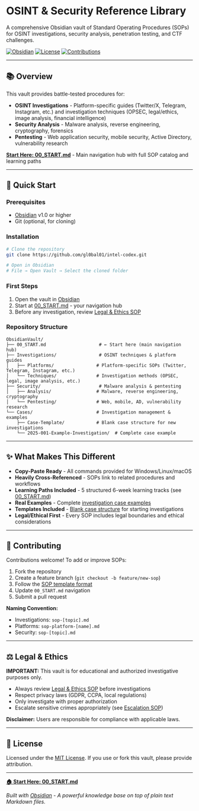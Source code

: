 # OSINT & Security Reference Library

A comprehensive Obsidian vault of Standard Operating Procedures (SOPs) for OSINT investigations, security analysis, penetration testing, and CTF challenges.

[![Obsidian](https://img.shields.io/badge/Obsidian-1.0+-purple?logo=obsidian)](https://obsidian.md)
[![License](https://img.shields.io/badge/License-MIT-blue.svg)](LICENSE)
[![Contributions](https://img.shields.io/badge/Contributions-Welcome-green.svg)](CONTRIBUTING.md)

---

## 📚 Overview

This vault provides battle-tested procedures for:

- **OSINT Investigations** - Platform-specific guides (Twitter/X, Telegram, Instagram, etc.) and investigation techniques (OPSEC, legal/ethics, image analysis, financial intelligence)
- **Security Analysis** - Malware analysis, reverse engineering, cryptography, forensics
- **Pentesting** - Web application security, mobile security, Active Directory, vulnerability research

**[Start Here: 00_START.md](00_START.md)** - Main navigation hub with full SOP catalog and learning paths

---

## 🚀 Quick Start

### Prerequisites
- [Obsidian](https://obsidian.md) v1.0 or higher
- Git (optional, for cloning)

### Installation

```bash
# Clone the repository
git clone https://github.com/gl0bal01/intel-codex.git

# Open in Obsidian
# File → Open Vault → Select the cloned folder
```

### First Steps

1. Open the vault in [Obsidian](https://obsidian.md)
2. Start at [00_START.md](00_START.md) - your navigation hub
3. Before any investigation, review [Legal & Ethics SOP](Investigations/Techniques/sop-legal-ethics.md)

### Repository Structure

```
ObsidianVault/
├── 00_START.md                    # ← Start here (main navigation hub)
├── Investigations/                # OSINT techniques & platform guides
│   ├── Platforms/                # Platform-specific SOPs (Twitter, Telegram, Instagram, etc.)
│   └── Techniques/               # Investigation methods (OPSEC, legal, image analysis, etc.)
├── Security/                      # Malware analysis & pentesting
│   ├── Analysis/                 # Malware, reverse engineering, cryptography
│   └── Pentesting/               # Web, mobile, AD, vulnerability research
└── Cases/                        # Investigation management & examples
    ├── Case-Template/            # Blank case structure for new investigations
    └── 2025-001-Example-Investigation/  # Complete case example
```

---

## ✨ What Makes This Different

- **Copy-Paste Ready** - All commands provided for Windows/Linux/macOS
- **Heavily Cross-Referenced** - SOPs link to related procedures and workflows
- **Learning Paths Included** - 5 structured 6-week learning tracks (see [00_START.md](00_START.md))
- **Real Examples** - Complete [investigation case examples](Cases/)
- **Templates Included** - [Blank case structure](Cases/Case-Template/) for starting investigations
- **Legal/Ethical First** - Every SOP includes legal boundaries and ethical considerations

---

## 🤝 Contributing

Contributions welcome! To add or improve SOPs:

1. Fork the repository
2. Create a feature branch (`git checkout -b feature/new-sop`)
3. Follow the [SOP template format](00_START.md#documentation-standards)
4. Update `00_START.md` navigation
5. Submit a pull request

**Naming Convention:**
- Investigations: `sop-[topic].md`
- Platforms: `sop-platform-[name].md`
- Security: `sop-[topic].md`

---

## ⚖️ Legal & Ethics

**IMPORTANT:** This vault is for educational and authorized investigative purposes only.

- Always review [Legal & Ethics SOP](Investigations/Techniques/sop-legal-ethics.md) before investigations
- Respect privacy laws (GDPR, CCPA, local regulations)
- Only investigate with proper authorization
- Escalate sensitive crimes appropriately (see [Escalation SOP](Investigations/Techniques/sop-sensitive-crime-intake-escalation.md))

**Disclaimer:** Users are responsible for compliance with applicable laws.

---

## 📄 License

Licensed under the [MIT License](LICENSE). If you use or fork this vault, please provide attribution.

---

**[🏠 Start Here: 00_START.md](00_START.md)**

*Built with [Obsidian](https://obsidian.md) - A powerful knowledge base on top of plain text Markdown files.*
